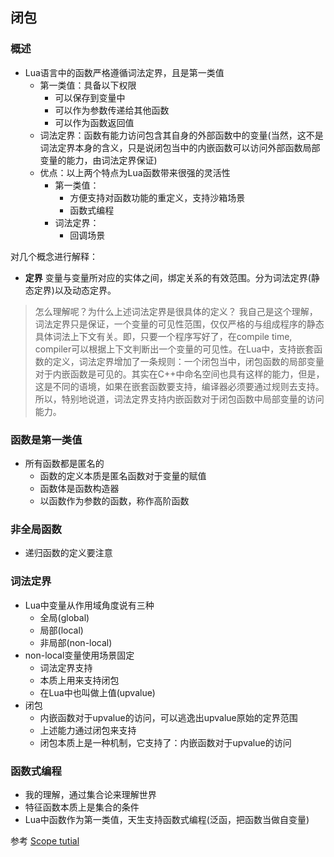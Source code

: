 ## 闭包

### 概述

- Lua语言中的函数严格遵循词法定界，且是第一类值
    - 第一类值：具备以下权限
        - 可以保存到变量中
        - 可以作为参数传递给其他函数
        - 可以作为函数返回值
    - 词法定界：函数有能力访问包含其自身的外部函数中的变量(当然，这不是词法定界本身的含义，只是说闭包当中的内嵌函数可以访问外部函数局部变量的能力，由词法定界保证)
    - 优点：以上两个特点为Lua函数带来很强的灵活性
        - 第一类值：
            - 方便支持对函数功能的重定义，支持沙箱场景
            - 函数式编程
        - 词法定界：
            - 回调场景

对几个概念进行解释：

- **定界**
变量与变量所对应的实体之间，绑定关系的有效范围。分为词法定界(静态定界)以及动态定界。
>怎么理解呢？为什么上述词法定界是很具体的定义？
我自己是这个理解，词法定界只是保证，一个变量的可见性范围，仅仅严格的与组成程序的静态具体词法上下文有关。即，只要一个程序写好了，在compile time, compiler可以根据上下文判断出一个变量的可见性。在Lua中，支持嵌套函数的定义，词法定界增加了一条规则：一个闭包当中，闭包函数的局部变量对于内嵌函数是可见的。其实在C++中命名空间也具有这样的能力，但是，这是不同的语境，如果在嵌套函数要支持，编译器必须要通过规则去支持。所以，特别地说道，词法定界支持内嵌函数对于闭包函数中局部变量的访问能力。

### 函数是第一类值

- 所有函数都是匿名的
    - 函数的定义本质是匿名函数对于变量的赋值
    - 函数体是函数构造器
    - 以函数作为参数的函数，称作高阶函数

### 非全局函数

- 递归函数的定义要注意

### 词法定界

- Lua中变量从作用域角度说有三种
    - 全局(global)
    - 局部(local)
    - 非局部(non-local)
- non-local变量使用场景固定
    - 词法定界支持
    - 本质上用来支持闭包
    - 在Lua中也叫做上值(upvalue)
- 闭包
    - 内嵌函数对于upvalue的访问，可以逃逸出upvalue原始的定界范围
    - 上述能力通过闭包来支持
    - 闭包本质上是一种机制，它支持了：内嵌函数对于upvalue的访问

### 函数式编程
- 我的理解，通过集合论来理解世界
- 特征函数本质上是集合的条件
- Lua中函数作为第一类值，天生支持函数式编程(泛函，把函数当做自变量)

参考
[Scope tutial](http://lua-users.org/wiki/ScopeTutorial)
